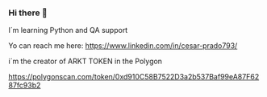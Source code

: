 ### Hi there 👋
I´m learning Python and QA support 

Yo can reach me here: https://www.linkedin.com/in/cesar-prado793/

i´m the creator of ARKT TOKEN in the Polygon 

https://polygonscan.com/token/0xd910C58B7522D3a2b537Baf99eA87F6287fc93b2

